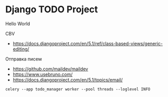 # Django TODO Project

Hello World

CBV

- https://docs.djangoproject.com/en/5.1/ref/class-based-views/generic-editing/


Отправка писем
- https://github.com/maildev/maildev
- https://www.usebruno.com/
- https://docs.djangoproject.com/en/5.1/topics/email/



```shell
celery --app todo_manager worker --pool threads --loglevel INFO
```
